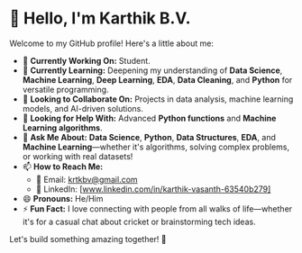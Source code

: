 # 👋 Hello, I'm Karthik B.V.

Welcome to my GitHub profile! Here's a little about me:

- 🔭 **Currently Working On:** Student.
- 🌱 **Currently Learning:** Deepening my understanding of **Data Science**, **Machine Learning**, **Deep Learning**, **EDA**, **Data Cleaning**, and **Python** for versatile programming.
- 👯 **Looking to Collaborate On:** Projects in data analysis, machine learning models, and AI-driven solutions.
- 🤔 **Looking for Help With:** Advanced **Python functions** and **Machine Learning algorithms**.
- 💬 **Ask Me About:** **Data Science**, **Python**, **Data Structures**, **EDA**, and **Machine Learning**—whether it's algorithms, solving complex problems, or working with real datasets!
- 📫 **How to Reach Me:**
  - 📧 Email: krtkbv@gmail.com
  - 💼 LinkedIn: [www.linkedin.com/in/karthik-vasanth-63540b279]
- 😄 **Pronouns:** He/Him
- ⚡ **Fun Fact:** I love connecting with people from all walks of life—whether it's for a casual chat about cricket or brainstorming tech ideas.

Let's build something amazing together! 🚀


